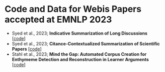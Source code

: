 # Code and Data for Webis Papers accepted at EMNLP 2023
- Syed et al., 2023; **Indicative Summarization of Long Discussions**  [[code](https://github.com/webis-de/emnlp23-indicative-summarization-of-long-discussions)]
- Syed et al., 2023; **Citance-Contextualized Summarization of Scientific Papers** [[code](https://github.com/webis-de/emnlp23-contextualized-summarization-of-scientific-papers)]
- Stahl et al., 2023; **Mind the Gap: Automated Corpus Creation for Enthymeme Detection and Reconstruction in Learner Arguments** [[code](https://github.com/webis-de/emnlp23-learner-argument-corpus)]
